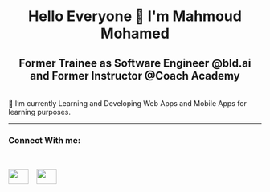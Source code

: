 <h1 align="center"> Hello Everyone 👋 I'm Mahmoud Mohamed</h1>
<h2 align="center">Former Trainee as Software Engineer @bld.ai and Former Instructor @Coach Academy</h2>
<br>
🌱 I’m currently Learning and Developing Web Apps and Mobile Apps for learning purposes.
<hr>
<h3> Connect With me:</h3>
<br>
<p align="left">
<a href="https://www.linkedin.com/in/mahmoudmohamed572000/" target="blank">
<img align="center" src="https://raw.githubusercontent.com/rahuldkjain/github-profile-readme-generator/master/src/images/icons/Social/linked-in-alt.svg" height="30" width="40" /></a> &nbsp;&nbsp;
<a href="https://www.facebook.com/mahmoudmohamed572000" target="blank">
<img align="center" src="https://raw.githubusercontent.com/rahuldkjain/github-profile-readmegenerator/master/src/images/icons/Social/facebook.svg" height="30" width="40" /></a>
&nbsp;&nbsp;
<br>
